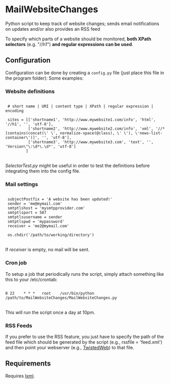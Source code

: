 # MailWebsiteChanges

Python script to keep track of website changes; sends email notifications on updates and/or also provides an RSS feed

To specify which parts of a website should be monitored, <b>both XPath selectors</b> (e.g. "//h1") <b>and regular expressions can be used</b>.

## Configuration
Configuration can be done by creating a <code>config.py</code> file (just place this file in the program folder):
Some examples:

### Website definitions
<pre>
<code>
 # short name | URI | content type | XPath | regular expression | encoding

 sites = [['shortname1', 'http://www.mywebsite1.com/info', 'html', '//h1', '', 'utf-8'],
          ['shortname2', 'http://www.mywebsite2.com/info', 'xml', '//*[contains(concat(\' \', normalize-space(@class), \' \'), \'news-list-container\')]', '', 'utf-8'],
          ['shortname3', 'http://www.mywebsite3.com', 'text', '', 'Version\"\:\d*\.\d*', 'utf-8']
         ]
</code>
</pre>

<em>SelectorTest.py</em> might be useful in order to test the definitions before integrating them into the config file.

### Mail settings
<pre>
<code>
 subjectPostfix = 'A website has been updated!'
 sender = 'me@mymail.com'
 smtptlshost = 'mysmtpprovider.com'
 smtptlsport = 587
 smtptlsusername = sender
 smtptlspwd = 'mypassword'
 receiver = 'me2@mymail.com'

 os.chdir('/path/to/working/directory')
</code>
</pre>

If <em>receiver</em> is empty, no mail will be sent.

### Cron job
To setup a job that periodically runs the script, simply attach something like this to your /etc/crontab:
<pre>
<code>
0 22	* * *	root	/usr/bin/python /path/to/MailWebsiteChanges/MailWebsiteChanges.py
</code>
</pre>
This will run the script once a day at 10pm.

### RSS Feeds
If you prefer to use the RSS feature, you just have to specify the path of the feed file which should be generated by the script (e.g., rssfile = 'feed.xml') and then point your webserver (e.g., <a href="http://twistedmatrix.com/trac/wiki/TwistedWeb">TwistedWeb</a>) to that file.


## Requirements
Requires <a href="http://lxml.de/">lxml</a>.

